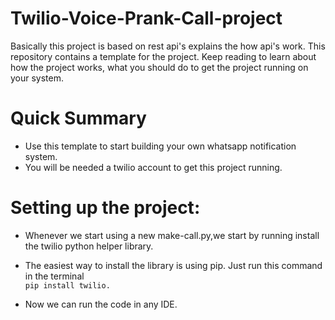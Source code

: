 # Twilio-Voice-Prank-Call-project

Basically this project is based on rest api's explains the how api's work.
This repository contains a template for the project. Keep reading to learn about how the project works, what you should do to get the project running on your system.

# Quick Summary

- Use this template to start building your own whatsapp notification system.
- You will be needed a twilio account to get this project running.

# Setting up the project:

- Whenever we start using a new make-call.py,we start by running install the twilio python helper library.
- The easiest way to install the library is using pip. Just run this command in the terminal <br>
 `pip install twilio.`

- Now we can run the code in any IDE.
